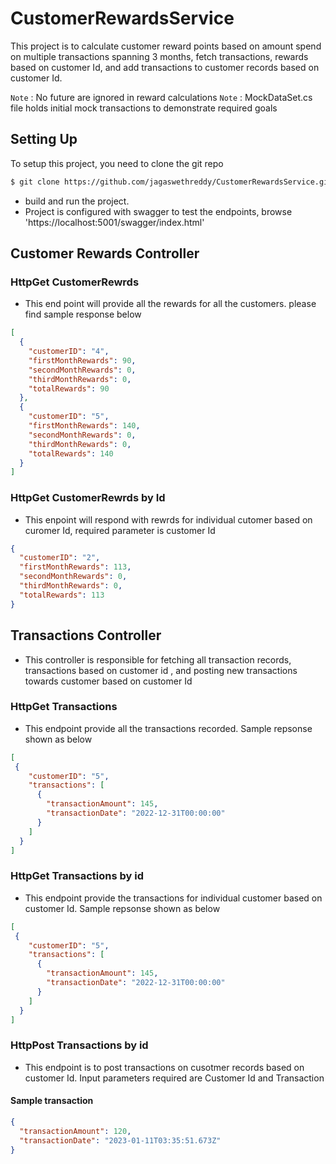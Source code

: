 # CustomerRewardsService

This project is to calculate customer reward points based on amount spend on multiple transactions spanning 3 months, fetch transactions, rewards based on customer Id, and add transactions to customer records based on customer Id. 

`Note` : No future are ignored in reward calculations
`Note` : MockDataSet.cs file holds initial mock transactions to demonstrate required goals


## Setting Up

To setup this project, you need to clone the git repo

```sh
$ git clone https://github.com/jagaswethreddy/CustomerRewardsService.git
```

- build and run the project.
- Project is configured with swagger to test the endpoints, browse 'https://localhost:5001/swagger/index.html'

## Customer Rewards Controller
### HttpGet CustomerRewrds
- This end point will provide all the rewards for all the customers. please find sample response below

```json
[
  {
    "customerID": "4",
    "firstMonthRewards": 90,
    "secondMonthRewards": 0,
    "thirdMonthRewards": 0,
    "totalRewards": 90
  },
  {
    "customerID": "5",
    "firstMonthRewards": 140,
    "secondMonthRewards": 0,
    "thirdMonthRewards": 0,
    "totalRewards": 140
  }
]
```

### HttpGet CustomerRewrds by Id

- This enpoint will respond with rewrds for individual cutomer based on curomer Id, required parameter is customer Id

```json
{
  "customerID": "2",
  "firstMonthRewards": 113,
  "secondMonthRewards": 0,
  "thirdMonthRewards": 0,
  "totalRewards": 113
}
```

## Transactions Controller

- This controller is responsible for fetching all transaction records, transactions based on customer id , and posting new transactions towards customer based on customer Id

### HttpGet Transactions

- This endpoint provide all the transactions recorded. Sample repsonse shown as below

```json
[  
 {
    "customerID": "5",
    "transactions": [
      {
        "transactionAmount": 145,
        "transactionDate": "2022-12-31T00:00:00"
      }
    ]
  }
]
```

### HttpGet Transactions by id

- This endpoint provide the transactions for individual customer based on customer Id. Sample repsonse shown as below

```json
[  
 {
    "customerID": "5",
    "transactions": [
      {
        "transactionAmount": 145,
        "transactionDate": "2022-12-31T00:00:00"
      }
    ]
  }
]
```

### HttpPost Transactions by id

- This endpoint is to post transactions on cusotmer records based on customer Id. Input parameters required are Customer Id and Transaction 

#### Sample transaction 
```json
{
  "transactionAmount": 120,
  "transactionDate": "2023-01-11T03:35:51.673Z"
}
```





